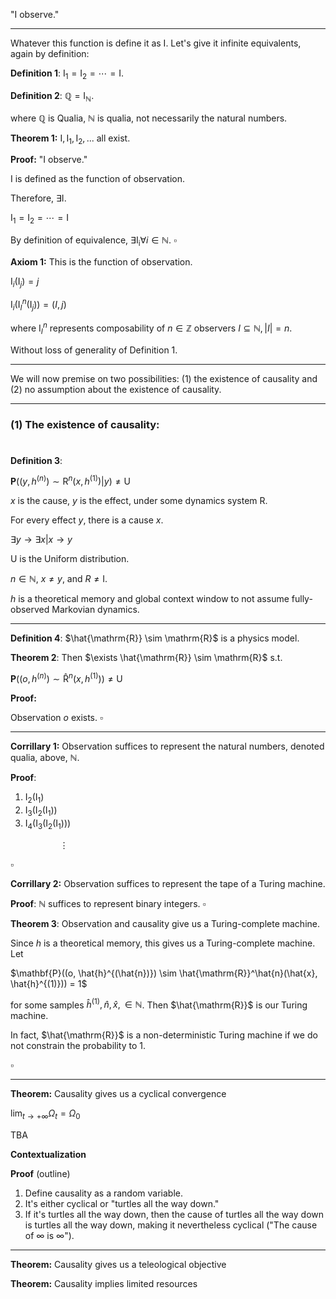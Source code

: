 "I observe."

---

Whatever this function is define it as $\mathrm{I}$. Let's give it infinite equivalents, again by definition:

**Definition 1**: $\mathrm{I_1} = \mathrm{I_2} = \cdots = \mathrm{I}$.

**Definition 2**: $\mathbb{Q} = \mathrm{I}_\mathbb{N}$.

where $\mathbb{Q}$ is Qualia, $\mathbb{N}$ is qualia, not necessarily the natural numbers.

**Theorem 1:** $\mathrm{I}, \mathrm{I_1}, \mathrm{I_2}, ...$ all exist.

**Proof:** "I observe."

$\mathrm{I}$ is defined as the function of observation.

Therefore, $\exists \mathrm{I}$. 

$\mathrm{I_1} = \mathrm{I_2} = \cdots = \mathrm{I}$

By definition of equivalence, $\exists \mathrm{I_i} \forall i \in \mathbb{N}$. $\square$ 

**Axiom 1:** This is the function of observation.

$\mathrm{I}_i(\mathrm{I}_j) = j$

$\mathrm{I}_i(\mathrm{I}_I^n(\mathrm{I}_j)) = (I, j)$

where $\mathrm{I}_I^n$ represents composability of $n \in \mathbb{Z}$ observers $I \subseteq \mathbb{N}, |I| = n$.

Without loss of generality of Definition 1.

---

We will now premise on two possibilities: (1) the existence of causality and (2) no assumption about the existence of causality.

---

### (1) The existence of causality:
#

**Definition 3**:

$\mathbf{P}((y, h^{(n)}) \sim \mathrm{R}^n(x, h^{(1)}) \vert y) \neq \mathrm{U}$

$x$ is the cause, $y$ is the effect, under some dynamics system $\mathrm{R}$.

For every effect $y$, there is a cause $x$.

$\exists y \rightarrow \exists x \vert x \rightarrow y$

$\mathrm{U}$ is the Uniform distribution.

$n \in \mathbb {N}$, $x \neq y$, and $R \neq \mathrm{I}$.

$h$ is a theoretical memory and global context window to not assume fully-observed Markovian dynamics.

---

**Definition 4**: $\hat{\mathrm{R}} \sim \mathrm{R}$ is a physics model.

**Theorem 2**: Then $\exists \hat{\mathrm{R}} \sim \mathrm{R}$ s.t.

$\mathbf{P}((o, h^{(n)}) \sim \mathrm{\hat{R}}^n(x, h^{(1)})) \neq \mathrm{U}$

**Proof:**

Observation $o$ exists. $\square$

---

**Corrillary 1:** Observation suffices to represent the natural numbers, denoted qualia, above, $\mathbb{N}$.

**Proof**:

1. $\mathrm{I_2}(\mathrm{I_1})$
2. $\mathrm{I_3}(\mathrm{I_2}(\mathrm{I_1}))$
3. $\mathrm{I_4}(\mathrm{I_3}(\mathrm{I_2}(\mathrm{I_1})))$

&nbsp;&nbsp;&nbsp;&nbsp;&nbsp;&nbsp;&nbsp;&nbsp;&nbsp;&nbsp;&nbsp;&nbsp;&nbsp;&nbsp;&nbsp;&nbsp;&nbsp;&nbsp;&nbsp; $\vdots$  

$\square$

**Corrillary 2:** Observation suffices to represent the tape of a Turing machine.

**Proof**: $\mathbb{N}$ suffices to represent binary integers. $\square$

**Theorem 3**: Observation and causality give us a Turing-complete machine.

Since $h$ is a theoretical memory, this gives us a Turing-complete machine. Let

$\mathbf{P}((o, \hat{h}^{(\hat{n})}) \sim \hat{\mathrm{R}}^\hat{n}(\hat{x}, \hat{h}^{(1)})) = 1$

for some samples $\hat{h}^{(1)}, \hat{n}, \hat{x}, \in \mathbb{N}$. Then $\hat{\mathrm{R}}$ is our Turing machine.

In fact, $\hat{\mathrm{R}}$ is a non-deterministic Turing machine if we do not constrain the probability to 1.

$\square$

---

**Theorem:** Causality gives us a cyclical convergence

$\lim_{t \to +\infty} \Omega_t = \Omega_0$

TBA

**Contextualization**



**Proof** (outline)

1. Define causality as a random variable.
2. It's either cyclical or "turtles all the way down."
3. If it's turtles all the way down, then the cause of turtles all the way down is turtles all the way down, making it nevertheless cyclical ("The cause of $\infty$ is $\infty$").

---

**Theorem:** Causality gives us a teleological objective

**Theorem:** Causality implies limited resources
